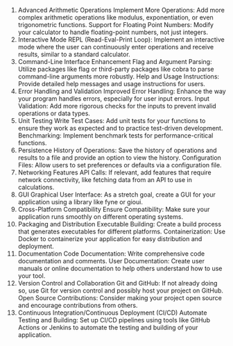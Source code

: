 1. Advanced Arithmetic Operations
Implement More Operations: Add more complex arithmetic operations like modulus, exponentiation, or even trigonometric functions.
Support for Floating Point Numbers: Modify your calculator to handle floating-point numbers, not just integers.
2. Interactive Mode
REPL (Read-Eval-Print Loop): Implement an interactive mode where the user can continuously enter operations and receive results, similar to a standard calculator.
3. Command-Line Interface Enhancement
Flag and Argument Parsing: Utilize packages like flag or third-party packages like cobra to parse command-line arguments more robustly.
Help and Usage Instructions: Provide detailed help messages and usage instructions for users.
4. Error Handling and Validation
Improved Error Handling: Enhance the way your program handles errors, especially for user input errors.
Input Validation: Add more rigorous checks for the inputs to prevent invalid operations or data types.
5. Unit Testing
Write Test Cases: Add unit tests for your functions to ensure they work as expected and to practice test-driven development.
Benchmarking: Implement benchmark tests for performance-critical functions.
6. Persistence
History of Operations: Save the history of operations and results to a file and provide an option to view the history.
Configuration Files: Allow users to set preferences or defaults via a configuration file.
7. Networking Features
API Calls: If relevant, add features that require network connectivity, like fetching data from an API to use in calculations.
8. GUI
Graphical User Interface: As a stretch goal, create a GUI for your application using a library like fyne or gioui.
9. Cross-Platform Compatibility
Ensure Compatibility: Make sure your application runs smoothly on different operating systems.
10. Packaging and Distribution
Executable Building: Create a build process that generates executables for different platforms.
Containerization: Use Docker to containerize your application for easy distribution and deployment.
11. Documentation
Code Documentation: Write comprehensive code documentation and comments.
User Documentation: Create user manuals or online documentation to help others understand how to use your tool.
12. Version Control and Collaboration
Git and GitHub: If not already doing so, use Git for version control and possibly host your project on GitHub.
Open Source Contributions: Consider making your project open source and encourage contributions from others.
13. Continuous Integration/Continuous Deployment (CI/CD)
Automate Testing and Building: Set up CI/CD pipelines using tools like GitHub Actions or Jenkins to automate the testing and building of your application.